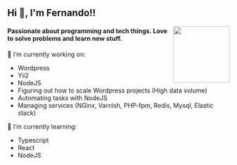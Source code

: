 <h2> Hi 👋, I'm Fernando!!</h2>
<img src="data:image/svg+xml;base64,CjxpbWcgc3R5bGU9IndpZHRoOiAxMDAlOyBoZWlnaHQ6IGF1dG87IGZsb2F0OiBsZWZ0O2JhY2tncm91bmQtaW1hZ2U6IG5vbmU7IiBzcmM9Ii8vY2RuLm9ubGluZXdlYmZvbnRzLmNvbS9zdmcvaW1nXzU0MzYwNC5wbmciIGFsdD0iV2ViIERldiBCcm93c2luZyBJbnRlcm5ldCI+CiAg" width="128" height="128"  align="right">
<h4>Passionate about programming and tech things. Love to solve problems and learn new stuff.</h4>

 <p>🔭 I’m currently working on:</p>
<ul>
  <li>Wordpress</li>
  <li>Yii2</li>
  <li>NodeJS</li>
  <li>Figuring out how to scale Wordpress projects (High data volume)</li>
  <li>Automating tasks with NodeJS</li>  
  <li>Managing services (NGinx, Varnish, PHP-fpm, Redis, Mysql, Elastic stack)</li>
</ul>

<p>🌱 I’m currently learning:</p>
<ul>
  <li>Typescript</li>
  <li>React</li>
  <li>NodeJS</li>
</ul>
